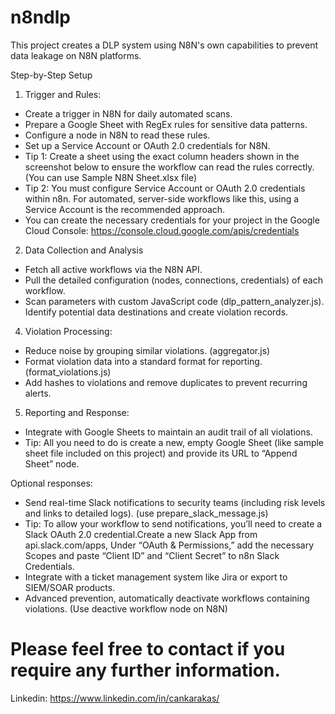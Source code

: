 # n8ndlp
This project creates a DLP system using N8N's own capabilities to prevent data leakage on N8N platforms.

Step-by-Step Setup

1. Trigger and Rules: 
  - Create a trigger in N8N for daily automated scans.
  - Prepare a Google Sheet with RegEx rules for sensitive data patterns.
  - Configure a node in N8N to read these rules.
  - Set up a Service Account or OAuth 2.0 credentials for N8N.
  - Tip 1: Create a sheet using the exact column headers shown in the screenshot below to ensure the workflow can read the rules correctly. (You can use Sample N8N Sheet.xlsx file)
  - Tip 2: You must configure Service Account or OAuth 2.0 credentials within n8n. For automated, server-side workflows like this, using a Service Account is the recommended approach.
  - You can create the necessary credentials for your project in the Google Cloud Console: https://console.cloud.google.com/apis/credentials


2. Data Collection and Analysis
  - Fetch all active workflows via the N8N API.
  - Pull the detailed configuration (nodes, connections, credentials) of each workflow.
  - Scan parameters with custom JavaScript code (dlp_pattern_analyzer.js). Identify potential data destinations and create violation records.

4. Violation Processing:
  - Reduce noise by grouping similar violations. (aggregator.js)
  - Format violation data into a standard format for reporting. (format_violations.js)
  - Add hashes to violations and remove duplicates to prevent recurring alerts.

5. Reporting and Response:
  - Integrate with Google Sheets to maintain an audit trail of all violations.
  - Tip: All you need to do is create a new, empty Google Sheet (like sample sheet file included on this project) and provide its URL to “Append Sheet” node.

Optional responses:
  - Send real-time Slack notifications to security teams (including risk levels and links to detailed logs). (use prepare_slack_message.js)
  - Tip: To allow your workflow to send notifications, you’ll need to create a Slack OAuth 2.0 credential.Create a new Slack App from api.slack.com/apps, Under “OAuth & Permissions,” add the necessary Scopes and paste “Client ID” and “Client Secret” to n8n Slack Credentials.
  - Integrate with a ticket management system like Jira or export to SIEM/SOAR products.
  - Advanced prevention, automatically deactivate workflows containing violations. (Use deactive workflow node on N8N)

# Please feel free to contact if you require any further information.
Linkedin: https://www.linkedin.com/in/cankarakas/
